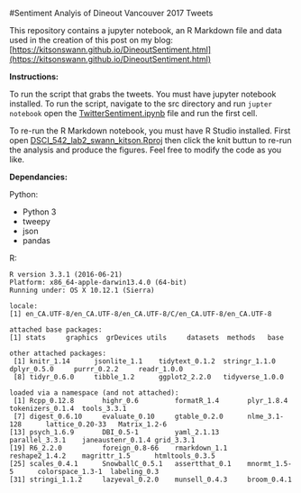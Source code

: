 #Sentiment Analyis of Dineout Vancouver 2017 Tweets

This repository contains a jupyter notebook, an R Markdown file and data used in the creation of this post on my blog: [https://kitsonswann.github.io/DineoutSentiment.html](https://kitsonswann.github.io/DineoutSentiment.html)

**Instructions:**

To run the script that grabs the tweets. You must have jupyter notebook installed. To run the script, navigate to the src directory and run `jupter notebook` open the [TwitterSentiment.ipynb](src/TwitterSentiment.ipynb) file and run the first cell.

To re-run the R Markdown notebook, you must have R Studio installed. First open [DSCI_542_lab2_swann_kitson.Rproj](DSCI_542_lab2_swann_kitson.Rproj) then click the knit buttun to re-run the analysis and produce the figures. Feel free to modify the code as you like.

**Dependancies:**

Python:

- Python 3
- tweepy
- json
- pandas

R:

```
R version 3.3.1 (2016-06-21)
Platform: x86_64-apple-darwin13.4.0 (64-bit)
Running under: OS X 10.12.1 (Sierra)

locale:
[1] en_CA.UTF-8/en_CA.UTF-8/en_CA.UTF-8/C/en_CA.UTF-8/en_CA.UTF-8

attached base packages:
[1] stats     graphics  grDevices utils     datasets  methods   base     

other attached packages:
 [1] knitr_1.14      jsonlite_1.1    tidytext_0.1.2  stringr_1.1.0   dplyr_0.5.0     purrr_0.2.2     readr_1.0.0    
 [8] tidyr_0.6.0     tibble_1.2      ggplot2_2.2.0   tidyverse_1.0.0

loaded via a namespace (and not attached):
 [1] Rcpp_0.12.8       highr_0.6         formatR_1.4       plyr_1.8.4        tokenizers_0.1.4  tools_3.3.1      
 [7] digest_0.6.10     evaluate_0.10     gtable_0.2.0      nlme_3.1-128      lattice_0.20-33   Matrix_1.2-6     
[13] psych_1.6.9       DBI_0.5-1         yaml_2.1.13       parallel_3.3.1    janeaustenr_0.1.4 grid_3.3.1       
[19] R6_2.2.0          foreign_0.8-66    rmarkdown_1.1     reshape2_1.4.2    magrittr_1.5      htmltools_0.3.5  
[25] scales_0.4.1      SnowballC_0.5.1   assertthat_0.1    mnormt_1.5-5      colorspace_1.3-1  labeling_0.3     
[31] stringi_1.1.2     lazyeval_0.2.0    munsell_0.4.3     broom_0.4.1  
```